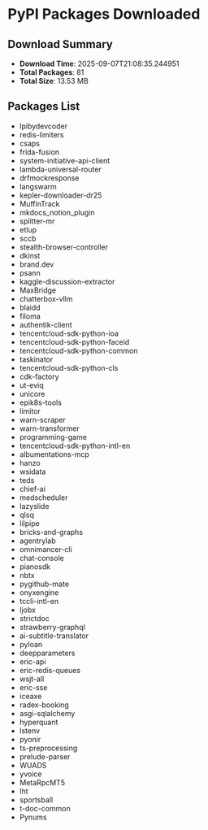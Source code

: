 # PyPI Packages Downloaded

## Download Summary
- **Download Time**: 2025-09-07T21:08:35.244951
- **Total Packages**: 81
- **Total Size**: 13.53 MB

## Packages List
- lpibydevcoder
- redis-limiters
- csaps
- frida-fusion
- system-initiative-api-client
- lambda-universal-router
- drfmockresponse
- langswarm
- kepler-downloader-dr25
- MuffinTrack
- mkdocs_notion_plugin
- splitter-mr
- etlup
- sccb
- stealth-browser-controller
- dkinst
- brand.dev
- psann
- kaggle-discussion-extractor
- MaxBridge
- chatterbox-vllm
- blaidd
- filoma
- authentik-client
- tencentcloud-sdk-python-ioa
- tencentcloud-sdk-python-faceid
- tencentcloud-sdk-python-common
- taskinator
- tencentcloud-sdk-python-cls
- cdk-factory
- ut-eviq
- unicore
- epik8s-tools
- limitor
- warn-scraper
- warn-transformer
- programming-game
- tencentcloud-sdk-python-intl-en
- albumentations-mcp
- hanzo
- wsidata
- teds
- chief-ai
- medscheduler
- lazyslide
- qlsq
- lilpipe
- bricks-and-graphs
- agentrylab
- omnimancer-cli
- chat-console
- pianosdk
- nbtx
- pygithub-mate
- onyxengine
- tccli-intl-en
- ljobx
- strictdoc
- strawberry-graphql
- ai-subtitle-translator
- pyloan
- deepparameters
- eric-api
- eric-redis-queues
- wsjt-all
- eric-sse
- iceaxe
- radex-booking
- asgi-sqlalchemy
- hyperquant
- lstenv
- pyonir
- ts-preprocessing
- prelude-parser
- WUADS
- yvoice
- MetaRpcMT5
- lht
- sportsball
- t-doc-common
- Pynums
